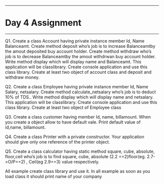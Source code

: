 ***
# Day 4 Assignment
***

Q1. Create a class Account having private instance member Id, Name Balanceamt. Create method deposit who’s job is to increase Balanceamtby the amout deposited buy account holder. Create method withdraw who’s job is to decrease Balanceamtby the amout  withdrwan buy account holder. Write method display which will display name and Balanceamt. This application will be classlibrary.
Create console application and use this class library. Create at least two object of account class and deposit and withdraw money.

Q2. Create a class Employee having private instance member Id, Name Salary, netsalary. Create method calculate_netsalary who’s job is to deduct 10% of TDS.. Write method display which will display name and netsalary. This application will be classlibrary.
Create console application and use this class library. Create at least two object of Employee class 

Q3. Create a class customer having member Id, name, billamount. When you create a object allow to have default vale. Print default value of id,name, billamount.

Q4. Create a class Printer with a private constructor. Your application should give only one reference of the printer object.

Q5. Create a class calculator having  static method square, cube, absolute, floor,ceil who’s job is to find square, cube, absolute (2.2 ==2)floor(eg. 2.7->O/P==2) , Ceil(eg 2.9==3) value respectively.

All example create class library and use it. In all example as soon as you load class it should print name of your company
